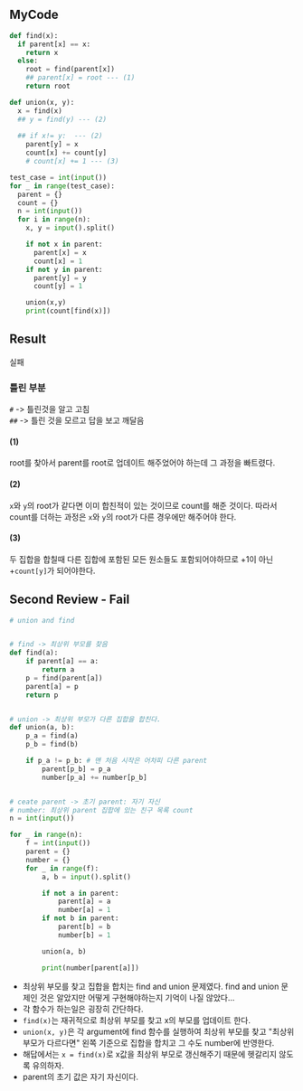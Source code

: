 ## MyCode
```python
def find(x):
  if parent[x] == x:
    return x
  else:
    root = find(parent[x])
    ## parent[x] = root --- (1)
    return root

def union(x, y):
  x = find(x)
  ## y = find(y) --- (2)
  
  ## if x!= y:  --- (2)
    parent[y] = x
    count[x] += count[y]
    # count[x] += 1 --- (3)

test_case = int(input())
for _ in range(test_case):
  parent = {}
  count = {}
  n = int(input())
  for i in range(n):
    x, y = input().split()

    if not x in parent:
      parent[x] = x
      count[x] = 1
    if not y in parent:
      parent[y] = y
      count[y] = 1

    union(x,y)
    print(count[find(x)])

```

## Result
실패
</br>
### 틀린 부분
`#` -> 틀린것을 알고 고침 
</br>
`##` -> 틀린 것을 모르고 답을 보고 깨달음
</br>
#### (1)
root를 찾아서 parent를 root로 업데이트 해주었어야 하는데 그 과정을 빠트렸다.
#### (2)
`x`와 `y`의 root가 같다면 이미 합친적이 있는 것이므로 count를 해준 것이다. 따라서 count를 더하는 과정은 `x`와 `y`의 root가 다른 경우에만 해주어야 한다.
#### (3)
두 집합을 합칠때 다른 집합에 포함된 모든 원소들도 포함되어야하므로 +1이 아닌 +`count[y]`가 되어야한다.

## Second Review - Fail
```python
# union and find


# find -> 최상위 부모를 찾음
def find(a):
    if parent[a] == a:
        return a
    p = find(parent[a])
    parent[a] = p
    return p


# union -> 최상위 부모가 다른 집합을 합친다.
def union(a, b):
    p_a = find(a)
    p_b = find(b)

    if p_a != p_b: # 맨 처음 시작은 어차피 다른 parent
        parent[p_b] = p_a
        number[p_a] += number[p_b]


# ceate parent -> 초기 parent: 자기 자신
# number: 최상위 parent 집합에 있는 친구 목록 count
n = int(input())

for _ in range(n):
    f = int(input())
    parent = {}
    number = {}
    for _ in range(f):
        a, b = input().split()

        if not a in parent:
            parent[a] = a
            number[a] = 1
        if not b in parent:
            parent[b] = b
            number[b] = 1

        union(a, b)

        print(number[parent[a]])
```
- 최상위 부모를 찾고 집합을 합치는 find and union 문제였다. find and union 문제인 것은 알았지만 어떻게 구현해야하는지 기억이 나질 않았다...
- 각 함수가 하는일은 굉장히 간단하다. 
- `find(x)`는 재귀적으로 최상위 부모를 찾고 x의 부모를 업데이트 한다.
- `union(x, y)`은 각 argument에 find 함수를 실행하여 최상위 부모를 찾고 "최상위 부모가 다르다면" 왼쪽 기준으로 집합을 합치고 그 수도 number에 반영한다.
- 해답에서는 `x = find(x)`로 x값을 최상위 부모로 갱신해주기 때문에 헷갈리지 않도록 유의하자.
- parent의 초기 값은 자기 자신이다.
